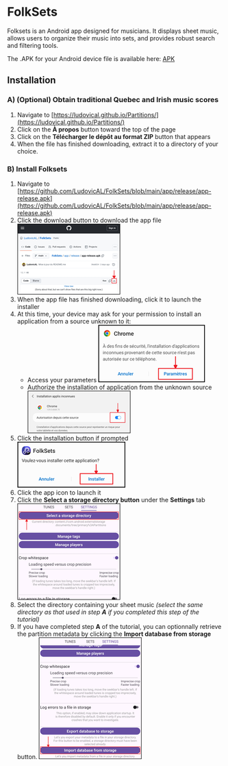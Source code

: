 # FolkSets

Folksets is an Android app designed for musicians. It displays sheet music, allows users to organize their music into sets, and provides robust search and filtering tools.

The .APK for your Android device file is available here: [APK](https://github.com/LudovicAL/FolkSets/blob/main/app/release/app-release.apk)

## Installation

### A) (Optional) Obtain traditional Quebec and Irish music scores

   1. Navigate to [https://ludovical.github.io/Partitions/](https://ludovical.github.io/Partitions/)
   2. Click on the **À propos** button toward the top of the page
   3. Click on the **Télécharger le dépôt au format ZIP** button that appears
   4. When the file has finished downloading, extract it to a directory of your choice.

### B) Install Folksets

   1. Navigate to [https://github.com/LudovicAL/FolkSets/blob/main/app/release/app-release.apk](https://github.com/LudovicAL/FolkSets/blob/main/app/release/app-release.apk)
   2. Click the download button to download the app file
     [![Click the download button](/assets/miniatures/download_button.png)](/assets/download_button.png)
   3. When the app file has finished downloading, click it to launch the installer
   4. At this time, your device may ask for your permission to install an application from a source unknown to it:
      * Access your parameters
         [![Access your parameters](/assets/miniatures/access_parameters.png)](/assets/access_parameters.png)
      * Authorize the installation of application from the unknown source
         [![Authorize the installation](/assets/miniatures/authorize_installation.png)](/assets/authorize_installation.png)
   5. Click the installation button if prompted
      [![Click the installation button](/assets/miniatures/installation_button.png)](/assets/installation_button.png)
   6. Click the app icon to launch it
   7. Click the **Select a storage directory button** under the **Settings** tab
      [![Click the Select a storage directory button](/assets/miniatures/select_storage_directory_button.png)](/assets/select_storage_directory_button.png)
   8. Select the directory containing your sheet music *(select the same directory as that used in step **A** if you completed this step of the tutorial)*
   9. If you have completed step **A** of the tutorial, you can optionnally retrieve the partition metadata by clicking the **Import database from storage** button.
      [![Click the Import database from storage button](/assets/miniatures/import_database_button.png)](/assets/import_database_button.png)